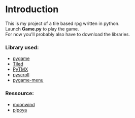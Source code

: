 # Introduction

This is my project of a tile based rpg written in python.  
Launch **Game.py** to play the game.  
For now you'll probably also have to download the libraries.

### Library used:

- [pygame](https://www.pygame.org/news)  
- [Tiled](https://www.mapeditor.org/)  
- [PyTMX](https://github.com/bitcraft/pytmx)  
- [pyscroll](https://github.com/bitcraft/pyscroll)  
- [pygame-menu](https://github.com/ppizarror/pygame-menu)  

### Ressource:

- [moonwind](http://moonwind.pw/index.html)  
- [pipoya](https://pipoya.net/blog/)  
